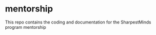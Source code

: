 # mentorship
This repo contains the coding and documentation for the SharpestMinds program mentorship
